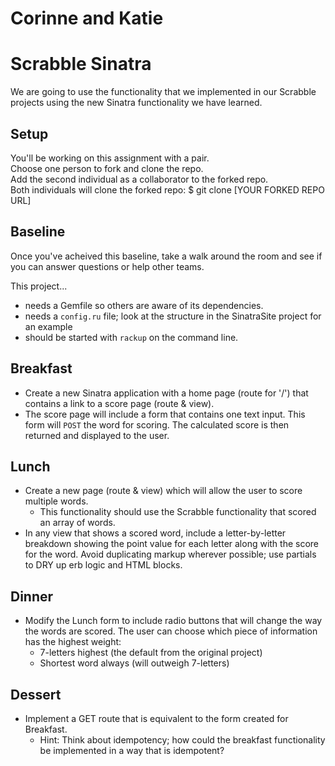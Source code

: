 # Corinne and Katie
# Scrabble Sinatra

We are going to use the functionality that we implemented in our Scrabble projects using the new Sinatra functionality we have learned.

## Setup

You'll be working on this assignment with a pair.  
Choose one person to fork and clone the repo.  
Add the second individual as a collaborator to the forked repo.  
Both individuals will clone the forked repo: $ git clone [YOUR FORKED REPO URL]  

## Baseline
Once you've acheived this baseline, take a walk around the room and see if you can answer questions or help other teams.

This project...

- needs a Gemfile so others are aware of its dependencies.
- needs a `config.ru` file; look at the structure in the SinatraSite project for an example
- should be started with `rackup` on the command line.

## Breakfast
- Create a new Sinatra application with a home page (route for '/') that contains a link to a score page (route & view).
- The score page will include a form that contains one text input. This form will `POST` the word for scoring. The calculated score is then returned and displayed to the user.

## Lunch
- Create a new page (route & view) which will allow the user to score multiple words.
  - This functionality should use the Scrabble functionality that scored an array of words.
- In any view that shows a scored word, include a letter-by-letter breakdown showing the point value for each letter along with the score for the word. Avoid duplicating markup wherever possible; use partials to DRY up erb logic and HTML blocks.

## Dinner
- Modify the Lunch form to include radio buttons that will change the way the words are scored. The user can choose which piece of information has the highest weight:
  - 7-letters highest (the default from the original project)
  - Shortest word always (will outweigh 7-letters)

## Dessert
- Implement a GET route that is equivalent to the form created for Breakfast.
  - Hint: Think about idempotency; how could the breakfast functionality be implemented in a way that is idempotent?
